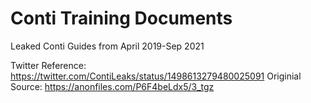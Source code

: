 # Conti Training Documents

Leaked Conti Guides from April 2019-Sep 2021

Twitter Reference: https://twitter.com/ContiLeaks/status/1498613279480025091
Originial Source: https://anonfiles.com/P6F4beLdx5/3_tgz
